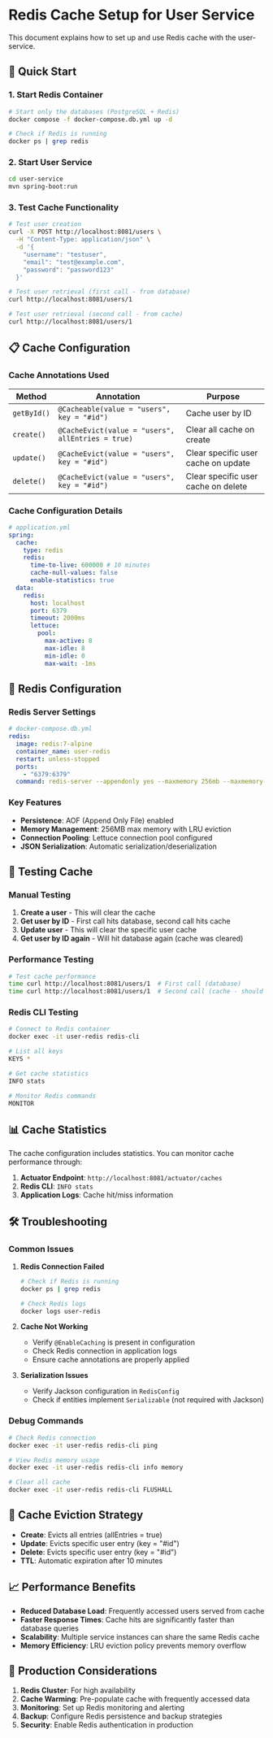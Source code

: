 # Redis Cache Setup for User Service

This document explains how to set up and use Redis cache with the user-service.

## 🚀 Quick Start

### 1. Start Redis Container

```bash
# Start only the databases (PostgreSQL + Redis)
docker compose -f docker-compose.db.yml up -d

# Check if Redis is running
docker ps | grep redis
```

### 2. Start User Service

```bash
cd user-service
mvn spring-boot:run
```

### 3. Test Cache Functionality

```bash
# Test user creation
curl -X POST http://localhost:8081/users \
  -H "Content-Type: application/json" \
  -d '{
    "username": "testuser",
    "email": "test@example.com",
    "password": "password123"
  }'

# Test user retrieval (first call - from database)
curl http://localhost:8081/users/1

# Test user retrieval (second call - from cache)
curl http://localhost:8081/users/1
```

## 📋 Cache Configuration

### Cache Annotations Used

| Method      | Annotation                                        | Purpose                             |
| ----------- | ------------------------------------------------- | ----------------------------------- |
| `getById()` | `@Cacheable(value = "users", key = "#id")`        | Cache user by ID                    |
| `create()`  | `@CacheEvict(value = "users", allEntries = true)` | Clear all cache on create           |
| `update()`  | `@CacheEvict(value = "users", key = "#id")`       | Clear specific user cache on update |
| `delete()`  | `@CacheEvict(value = "users", key = "#id")`       | Clear specific user cache on delete |

### Cache Configuration Details

```yaml
# application.yml
spring:
  cache:
    type: redis
    redis:
      time-to-live: 600000 # 10 minutes
      cache-null-values: false
      enable-statistics: true
  data:
    redis:
      host: localhost
      port: 6379
      timeout: 2000ms
      lettuce:
        pool:
          max-active: 8
          max-idle: 8
          min-idle: 0
          max-wait: -1ms
```

## 🔧 Redis Configuration

### Redis Server Settings

```yaml
# docker-compose.db.yml
redis:
  image: redis:7-alpine
  container_name: user-redis
  restart: unless-stopped
  ports:
    - "6379:6379"
  command: redis-server --appendonly yes --maxmemory 256mb --maxmemory-policy allkeys-lru
```

### Key Features

- **Persistence**: AOF (Append Only File) enabled
- **Memory Management**: 256MB max memory with LRU eviction
- **Connection Pooling**: Lettuce connection pool configured
- **JSON Serialization**: Automatic serialization/deserialization

## 🧪 Testing Cache

### Manual Testing

1. **Create a user** - This will clear the cache
2. **Get user by ID** - First call hits database, second call hits cache
3. **Update user** - This will clear the specific user cache
4. **Get user by ID again** - Will hit database again (cache was cleared)

### Performance Testing

```bash
# Test cache performance
time curl http://localhost:8081/users/1  # First call (database)
time curl http://localhost:8081/users/1  # Second call (cache - should be faster)
```

### Redis CLI Testing

```bash
# Connect to Redis container
docker exec -it user-redis redis-cli

# List all keys
KEYS *

# Get cache statistics
INFO stats

# Monitor Redis commands
MONITOR
```

## 📊 Cache Statistics

The cache configuration includes statistics. You can monitor cache performance through:

1. **Actuator Endpoint**: `http://localhost:8081/actuator/caches`
2. **Redis CLI**: `INFO stats`
3. **Application Logs**: Cache hit/miss information

## 🛠️ Troubleshooting

### Common Issues

1. **Redis Connection Failed**

   ```bash
   # Check if Redis is running
   docker ps | grep redis

   # Check Redis logs
   docker logs user-redis
   ```

2. **Cache Not Working**

   - Verify `@EnableCaching` is present in configuration
   - Check Redis connection in application logs
   - Ensure cache annotations are properly applied

3. **Serialization Issues**
   - Verify Jackson configuration in `RedisConfig`
   - Check if entities implement `Serializable` (not required with Jackson)

### Debug Commands

```bash
# Check Redis connection
docker exec -it user-redis redis-cli ping

# View Redis memory usage
docker exec -it user-redis redis-cli info memory

# Clear all cache
docker exec -it user-redis redis-cli FLUSHALL
```

## 🔄 Cache Eviction Strategy

- **Create**: Evicts all entries (allEntries = true)
- **Update**: Evicts specific user entry (key = "#id")
- **Delete**: Evicts specific user entry (key = "#id")
- **TTL**: Automatic expiration after 10 minutes

## 📈 Performance Benefits

- **Reduced Database Load**: Frequently accessed users served from cache
- **Faster Response Times**: Cache hits are significantly faster than database queries
- **Scalability**: Multiple service instances can share the same Redis cache
- **Memory Efficiency**: LRU eviction policy prevents memory overflow

## 🚀 Production Considerations

1. **Redis Cluster**: For high availability
2. **Cache Warming**: Pre-populate cache with frequently accessed data
3. **Monitoring**: Set up Redis monitoring and alerting
4. **Backup**: Configure Redis persistence and backup strategies
5. **Security**: Enable Redis authentication in production

